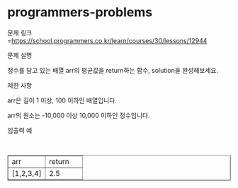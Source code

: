 # programmers-problems

문제 링크 =https://school.programmers.co.kr/learn/courses/30/lessons/12944

문제 설명
 

정수를 담고 있는 배열 arr의 평균값을 return하는 함수, solution을 완성해보세요.

 

제한 사항
 

arr은 길이 1 이상, 100 이하인 배열입니다.
 

arr의 원소는 -10,000 이상 10,000 이하인 정수입니다.
 


입출력 예
 
<p data-ke-size="size16">&nbsp;</p>
<table style="border-collapse: collapse; width: 100%;" border="1" data-ke-align="alignLeft" data-ke-style="style12">
<tbody>
<tr>
<td style="width: 50%;">arr</td>
<td style="width: 50%;">return</td>
</tr>
<tr>
<td style="width: 50%;">[1,2,3,4]</td>
<td style="width: 50%;">2.5</td>
</tr>
</tbody>
</table>
</div>
 

